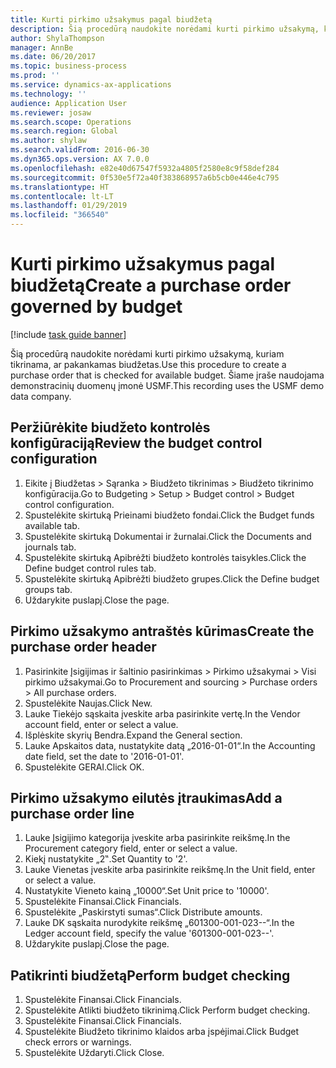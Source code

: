 ```yaml
---
title: Kurti pirkimo užsakymus pagal biudžetą
description: Šią procedūrą naudokite norėdami kurti pirkimo užsakymą, kuriam tikrinama, ar pakankamas biudžetas.
author: ShylaThompson
manager: AnnBe
ms.date: 06/20/2017
ms.topic: business-process
ms.prod: ''
ms.service: dynamics-ax-applications
ms.technology: ''
audience: Application User
ms.reviewer: josaw
ms.search.scope: Operations
ms.search.region: Global
ms.author: shylaw
ms.search.validFrom: 2016-06-30
ms.dyn365.ops.version: AX 7.0.0
ms.openlocfilehash: e82e40d67547f5932a4805f2580e8c9f58def284
ms.sourcegitcommit: 0f530e5f72a40f383868957a6b5cb0e446e4c795
ms.translationtype: HT
ms.contentlocale: lt-LT
ms.lasthandoff: 01/29/2019
ms.locfileid: "366540"
---
```

# <a name="create-a-purchase-order-governed-by-budget"></a><span data-ttu-id="86268-103">Kurti pirkimo užsakymus pagal biudžetą</span><span class="sxs-lookup"><span data-stu-id="86268-103">Create a purchase order governed by budget</span></span>

[!include [task guide banner](../../includes/task-guide-banner.md)]

<span data-ttu-id="86268-104">Šią procedūrą naudokite norėdami kurti pirkimo užsakymą, kuriam tikrinama, ar pakankamas biudžetas.</span><span class="sxs-lookup"><span data-stu-id="86268-104">Use this procedure to create a purchase order that is checked for available budget.</span></span> <span data-ttu-id="86268-105">Šiame įraše naudojama demonstracinių duomenų įmonė USMF.</span><span class="sxs-lookup"><span data-stu-id="86268-105">This recording uses the USMF demo data company.</span></span>


## <a name="review-the-budget-control-configuration"></a><span data-ttu-id="86268-106">Peržiūrėkite biudžeto kontrolės konfigūraciją</span><span class="sxs-lookup"><span data-stu-id="86268-106">Review the budget control configuration</span></span>
1. <span data-ttu-id="86268-107">Eikite į Biudžetas > Sąranka > Biudžeto tikrinimas > Biudžeto tikrinimo konfigūracija.</span><span class="sxs-lookup"><span data-stu-id="86268-107">Go to Budgeting > Setup > Budget control > Budget control configuration.</span></span>
2. <span data-ttu-id="86268-108">Spustelėkite skirtuką Prieinami biudžeto fondai.</span><span class="sxs-lookup"><span data-stu-id="86268-108">Click the Budget funds available tab.</span></span>
3. <span data-ttu-id="86268-109">Spustelėkite skirtuką Dokumentai ir žurnalai.</span><span class="sxs-lookup"><span data-stu-id="86268-109">Click the Documents and journals tab.</span></span>
4. <span data-ttu-id="86268-110">Spustelėkite skirtuką Apibrėžti biudžeto kontrolės taisykles.</span><span class="sxs-lookup"><span data-stu-id="86268-110">Click the Define budget control rules tab.</span></span>
5. <span data-ttu-id="86268-111">Spustelėkite skirtuką Apibrėžti biudžeto grupes.</span><span class="sxs-lookup"><span data-stu-id="86268-111">Click the Define budget groups tab.</span></span>
6. <span data-ttu-id="86268-112">Uždarykite puslapį.</span><span class="sxs-lookup"><span data-stu-id="86268-112">Close the page.</span></span>

## <a name="create-the-purchase-order-header"></a><span data-ttu-id="86268-113">Pirkimo užsakymo antraštės kūrimas</span><span class="sxs-lookup"><span data-stu-id="86268-113">Create the purchase order header</span></span>
1. <span data-ttu-id="86268-114">Pasirinkite Įsigijimas ir šaltinio pasirinkimas > Pirkimo užsakymai > Visi pirkimo užsakymai.</span><span class="sxs-lookup"><span data-stu-id="86268-114">Go to Procurement and sourcing > Purchase orders > All purchase orders.</span></span>
2. <span data-ttu-id="86268-115">Spustelėkite Naujas.</span><span class="sxs-lookup"><span data-stu-id="86268-115">Click New.</span></span>
3. <span data-ttu-id="86268-116">Lauke Tiekėjo sąskaita įveskite arba pasirinkite vertę.</span><span class="sxs-lookup"><span data-stu-id="86268-116">In the Vendor account field, enter or select a value.</span></span>
4. <span data-ttu-id="86268-117">Išplėskite skyrių Bendra.</span><span class="sxs-lookup"><span data-stu-id="86268-117">Expand the General section.</span></span>
5. <span data-ttu-id="86268-118">Lauke Apskaitos data, nustatykite datą „2016-01-01“.</span><span class="sxs-lookup"><span data-stu-id="86268-118">In the Accounting date field, set the date to '2016-01-01'.</span></span>
6. <span data-ttu-id="86268-119">Spustelėkite GERAI.</span><span class="sxs-lookup"><span data-stu-id="86268-119">Click OK.</span></span>

## <a name="add-a-purchase-order-line"></a><span data-ttu-id="86268-120">Pirkimo užsakymo eilutės įtraukimas</span><span class="sxs-lookup"><span data-stu-id="86268-120">Add a purchase order line</span></span>
1. <span data-ttu-id="86268-121">Lauke Įsigijimo kategorija įveskite arba pasirinkite reikšmę.</span><span class="sxs-lookup"><span data-stu-id="86268-121">In the Procurement category field, enter or select a value.</span></span>
2. <span data-ttu-id="86268-122">Kiekį nustatykite „2‟.</span><span class="sxs-lookup"><span data-stu-id="86268-122">Set Quantity to '2'.</span></span>
3. <span data-ttu-id="86268-123">Lauke Vienetas įveskite arba pasirinkite reikšmę.</span><span class="sxs-lookup"><span data-stu-id="86268-123">In the Unit field, enter or select a value.</span></span>
4. <span data-ttu-id="86268-124">Nustatykite Vieneto kainą „10000“.</span><span class="sxs-lookup"><span data-stu-id="86268-124">Set Unit price to '10000'.</span></span>
5. <span data-ttu-id="86268-125">Spustelėkite Finansai.</span><span class="sxs-lookup"><span data-stu-id="86268-125">Click Financials.</span></span>
6. <span data-ttu-id="86268-126">Spustelėkite „Paskirstyti sumas“.</span><span class="sxs-lookup"><span data-stu-id="86268-126">Click Distribute amounts.</span></span>
7. <span data-ttu-id="86268-127">Lauke DK sąskaita nurodykite reikšmę „601300-001-023--“.</span><span class="sxs-lookup"><span data-stu-id="86268-127">In the Ledger account field, specify the value '601300-001-023--'.</span></span>
8. <span data-ttu-id="86268-128">Uždarykite puslapį.</span><span class="sxs-lookup"><span data-stu-id="86268-128">Close the page.</span></span>

## <a name="perform-budget-checking"></a><span data-ttu-id="86268-129">Patikrinti biudžetą</span><span class="sxs-lookup"><span data-stu-id="86268-129">Perform budget checking</span></span>
1. <span data-ttu-id="86268-130">Spustelėkite Finansai.</span><span class="sxs-lookup"><span data-stu-id="86268-130">Click Financials.</span></span>
2. <span data-ttu-id="86268-131">Spustelėkite Atlikti biudžeto tikrinimą.</span><span class="sxs-lookup"><span data-stu-id="86268-131">Click Perform budget checking.</span></span>
3. <span data-ttu-id="86268-132">Spustelėkite Finansai.</span><span class="sxs-lookup"><span data-stu-id="86268-132">Click Financials.</span></span>
4. <span data-ttu-id="86268-133">Spustelėkite Biudžeto tikrinimo klaidos arba įspėjimai.</span><span class="sxs-lookup"><span data-stu-id="86268-133">Click Budget check errors or warnings.</span></span>
5. <span data-ttu-id="86268-134">Spustelėkite Uždaryti.</span><span class="sxs-lookup"><span data-stu-id="86268-134">Click Close.</span></span>


